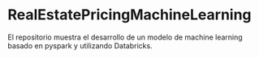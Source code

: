 # RealEstatePricingMachineLearning
El repositorio muestra el desarrollo de un modelo de machine learning basado en pyspark y utilizando Databricks.
